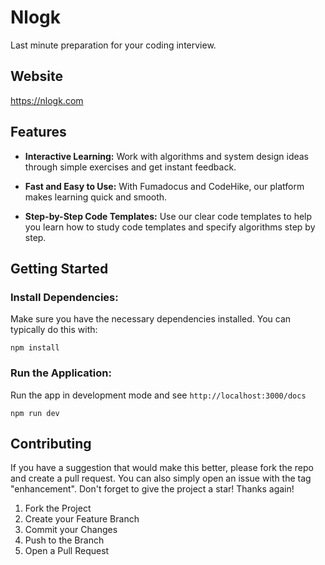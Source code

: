 # Nlogk

Last minute preparation for your coding interview.

## Website

https://nlogk.com

## Features

- **Interactive Learning:** Work with algorithms and system design ideas through simple exercises and get instant feedback.

- **Fast and Easy to Use:** With Fumadocus and CodeHike, our platform makes learning quick and smooth.

- **Step-by-Step Code Templates:** Use our clear code templates to help you learn how to study code templates and specify algorithms step by step.

## Getting Started

### Install Dependencies:

Make sure you have the necessary dependencies installed. You can typically do this with:

	npm install

### Run the Application:
Run the app in development mode and see `http://localhost:3000/docs`

	npm run dev


<!-- CONTRIBUTING -->
## Contributing

If you have a suggestion that would make this better, please fork the repo and create a pull request. You can also simply open an issue with the tag "enhancement".
Don't forget to give the project a star! Thanks again!

1. Fork the Project
2. Create your Feature Branch 
3. Commit your Changes 
4. Push to the Branch
5. Open a Pull Request